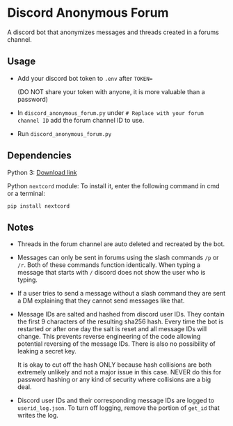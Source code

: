 # Discord Anonymous Forum

A discord bot that anonymizes messages and threads created in a forums channel.

## Usage

- Add your discord bot token to `.env` after `TOKEN=` 

    (DO NOT share your token with anyone, it is more valuable than a password)

- In `discord_anonymous_forum.py` under `# Replace with your forum channel ID` add the forum channel ID to use.

- Run `discord_anonymous_forum.py`

## Dependencies

Python 3: [Download link](https://www.python.org/downloads/)

Python `nextcord` module: To install it, enter the following command in cmd or a terminal:

```
pip install nextcord
```

## Notes

- Threads in the forum channel are auto deleted and recreated by the bot.

- Messages can only be sent in forums using the slash commands `/p` or `/r`. Both of these commands function identically. When typing a message that starts with `/` discord does not show the user who is typing.

- If a user tries to send a message without a slash command they are sent a DM explaining that they cannot send messages like that.

- Message IDs are salted and hashed from discord user IDs. They contain the first 9 characters of the resulting sha256 hash. Every time the bot is restarted or after one day the salt is reset and all message IDs will change. This prevents reverse engineering of the code allowing potential reversing of the message IDs. There is also no possibility of leaking a secret key.

     It is okay to cut off the hash ONLY because hash collisions are both extremely unlikely and not a major issue in this case. NEVER do this for password hashing or any kind of security where collisions are a big deal.

- Discord user IDs and their corresponding message IDs are logged to `userid_log.json`. To turn off logging, remove the portion of `get_id` that writes the log.
